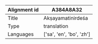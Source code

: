 |Alignment id | A384A8A32
| --- | --- 
|Title | Akṣayamatinirdeśa 
|Type | translation
|Languages | ['sa', 'en', 'bo', 'zh']